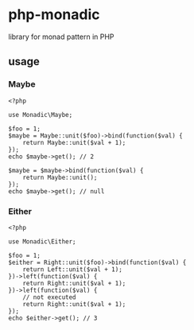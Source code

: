 # php-monadic
library for monad pattern in PHP

## usage

### Maybe
```
<?php

use Monadic\Maybe;

$foo = 1;
$maybe = Maybe::unit($foo)->bind(function($val) {
    return Maybe::unit($val + 1);
});
echo $maybe->get(); // 2

$maybe = $maybe->bind(function($val) {
    return Maybe::unit();
});
echo $maybe->get(); // null
```

### Either

```
<?php

use Monadic\Either;

$foo = 1;
$either = Right::unit($foo)->bind(function($val) {
    return Left::unit($val + 1);
})->left(function($val) {
    return Right::unit($val + 1);
})->left(function($val) {
    // not executed
    return Right::unit($val + 1);
});
echo $either->get(); // 3
```

